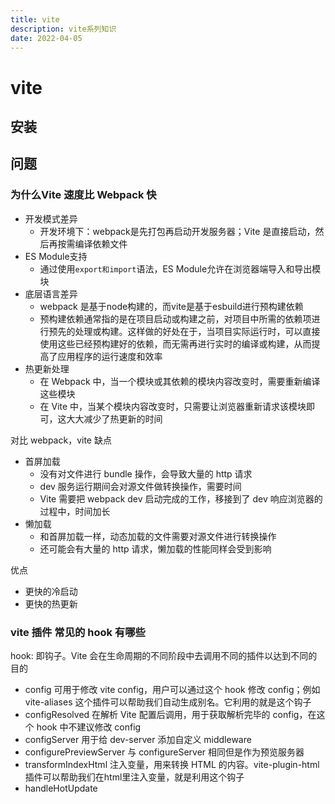 ```yaml
---
title: vite
description: vite系列知识
date: 2022-04-05
---
```


# vite

## 安装

## 问题

### 为什么Vite 速度比 Webpack 快

- 开发模式差异
  - 开发环境下：webpack是先打包再启动开发服务器；Vite 是直接启动，然后再按需编译依赖文件
- ES Module支持
  - 通过使用`export和import`语法，ES Module允许在浏览器端导入和导出模块
- 底层语言差异
  - webpack 是基于node构建的，而vite是基于esbuild进行预构建依赖
  - 预构建依赖通常指的是在项目启动或构建之前，对项目中所需的依赖项进行预先的处理或构建。这样做的好处在于，当项目实际运行时，可以直接使用这些已经预构建好的依赖，而无需再进行实时的编译或构建，从而提高了应用程序的运行速度和效率
- 热更新处理
  - 在 Webpack 中，当一个模块或其依赖的模块内容改变时，需要重新编译这些模块
  - 在 Vite 中，当某个模块内容改变时，只需要让浏览器重新请求该模块即可，这大大减少了热更新的时间

对比 webpack，vite 缺点

- 首屏加载
  - 没有对文件进行 bundle 操作，会导致大量的 http 请求
  - dev 服务运行期间会对源文件做转换操作，需要时间
  - Vite 需要把 webpack dev 启动完成的工作，移接到了 dev 响应浏览器的过程中，时间加长
- 懒加载
  - 和首屏加载一样，动态加载的文件需要对源文件进行转换操作
  - 还可能会有大量的 http 请求，懒加载的性能同样会受到影响

优点

- 更快的冷启动
- 更快的热更新

### vite 插件 常见的 hook 有哪些

hook: 即钩子。Vite 会在生命周期的不同阶段中去调用不同的插件以达到不同的目的

- config 可用于修改 vite config，用户可以通过这个 hook 修改 config；例如 vite-aliases 这个插件可以帮助我们自动生成别名。它利用的就是这个钩子
- configResolved 在解析 Vite 配置后调用，用于获取解析完毕的 config，在这个 hook 中不建议修改 config
- configServer 用于给 dev-server 添加自定义 middleware
- configurePreviewServer 与 configureServer 相同但是作为预览服务器
- transformIndexHtml 注入变量，用来转换 HTML 的内容。vite-plugin-html 插件可以帮助我们在html里注入变量，就是利用这个钩子
- handleHotUpdate
